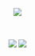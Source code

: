 <p align="center">
    <a href="https://github.com/sukruc?tab=repositories&language=python">
        <img src="https://img.shields.io/badge/imagine%20a%20Fantastic%20data%20related%20title%20here-14354C.svg?&style=for-the-badge&logo=python&logoColor=yellow"/>
</p>
<br>
<p align="center">
    <a><img align="center" src="https://github-readme-stats.vercel.app/api?username=sukruc&count_private=true&show_icons=true&theme=vue"/></a>
    <a><img align="center" src="https://github-readme-stats.vercel.app/api/top-langs/?username=sukruc&theme=vue&hide=tex,java,css"/></a>
</p>
